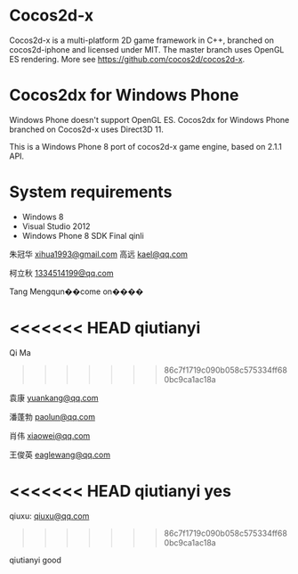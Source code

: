 ﻿Cocos2d-x 
=============
Cocos2d-x is a multi-platform 2D game framework in C++, branched on cocos2d-iphone and licensed under MIT. The master branch uses OpenGL ES rendering. More see https://github.com/cocos2d/cocos2d-x.      


Cocos2dx for Windows Phone
=============
Windows Phone doesn't support OpenGL ES. Cocos2dx for Windows Phone branched on Cocos2d-x uses Direct3D 11. 

This is a Windows Phone 8 port of cocos2d-x game engine, based on 2.1.1 API.

System requirements
===================

- Windows 8 
- Visual Studio 2012
- Windows Phone 8 SDK Final
qinli 

朱冠华 xihua1993@gmail.com
高远  kael@qq.com

柯立秋 1334514199@qq.com 


Tang Mengqun��come on����

<<<<<<< HEAD
qiutianyi
=======
Qi Ma

>>>>>>> 86c7f1719c090b058c575334ff680bc9ca1ac18a

袁康 yuankang@qq.com




潘蓬勃 paolun@qq.com

肖伟 xiaowei@qq.com






王俊英  eaglewang@qq.com

<<<<<<< HEAD
qiutianyi yes
=======
qiuxu: qiuxu@qq.com
>>>>>>> 86c7f1719c090b058c575334ff680bc9ca1ac18a





qiutianyi good 
